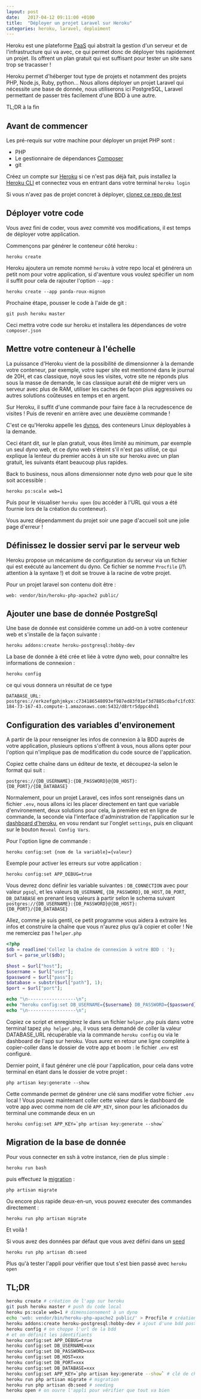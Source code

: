 ```yaml
---
layout: post
date:   2017-04-12 09:11:00 +0100
title:  "Déployer un projet Laravel sur Heroku"
categories: heroku, laravel, deploiment
---
```


Heroku est une plateforme [PaaS](https://fr.wikipedia.org/wiki/Plate-forme_en_tant_que_service) qui abstrait la gestion d'un serveur et de l'infrastructure qui va avec, ce qui permet donc de déployer très rapidement un projet. Ils offrent un plan gratuit qui est suffisant pour tester un site sans trop se tracasser !

Heroku permet d'héberger tout type de projets et notamment des projets PHP, Node.js, Ruby, python...
Nous allons déployer un projet Laravel qui nécessite une base de donnée, nous utiliserons ici PostgreSQL, Laravel permettant de passer très facilement d'une BDD à une autre.

TL;DR à la fin 

## Avant de commencer

Les pré-requis sur votre machine pour déployer un projet PHP sont :
- PHP
- Le gestionnaire de dépendances [Composer](https://getcomposer.org/doc/00-intro.md)
- git

Créez un compte sur [Heroku](https://signup.heroku.com/) si ce n'est pas déjà fait, puis installez la [Heroku CLI](https://devcenter.heroku.com/articles/getting-started-with-php#set-up) et connectez vous en entrant dans votre terminal `heroku login` 

Si vous n'avez pas de projet concret à déployer, [clonez ce repo de test](https://github.com/elgamine-dev/laraku/)

## Déployer votre code

Vous avez fini de coder, vous avez commité vos modifications, il est temps de déployer votre application.

Commençons par générer le conteneur côté heroku :
```
heroku create
```
Heroku ajoutera un remote nommé `heroku` à votre repo local et générera un petit nom pour votre application, si d'aventure vous voulez spécifier un nom il suffit pour cela de rajouter l'option `--app` :
```
heroku create --app panda-roux-mignon
```

Prochaine étape, pousser le code à l'aide de git :
```
git push heroku master
```
Ceci mettra votre code sur heroku et installera les dépendances de votre `composer.json`

## Mettre votre conteneur à l'échelle

La puissance d'Heroku vient de la possibilité de dimensionner à la demande votre conteneur, par exemple, votre super site est mentionné dans le journal de 20H, et cas classique, noyé sous les visites, votre site ne réponds plus sous la masse de demande, le cas classique aurait été de migrer vers un serveur avec plus de RAM, utiliser les caches de façon plus aggressives ou autres solutions coûteuses en temps et en argent.

Sur Heroku, il suffit d'une commande pour faire face à la recrudescence de visites ! Puis de revenir en arrière avec une deuxième commande !

C'est ce qu'Heroku appelle les [dynos](https://devcenter.heroku.com/articles/dynos#dynos), des conteneurs Linux déployables à la demande.

Ceci étant dit, sur le plan gratuit, vous êtes limité au minimum, par exemple un seul dyno web, et ce dyno web s'éteint s'il n'est pas utilisé, ce qui explique la lenteur du premier accès à un site sur heroku avec un plan gratuit, les suivants étant beaucoup plus rapides.

Back to business, nous allons dimensionner note dyno web pour que le site soit accessible : 
```
heroku ps:scale web=1
```

Puis pour le visualiser `heroku open` (ou accéder à l'URL qui vous a été fournie lors de la création du conteneur).

Vous aurez dépendamment du projet soir une page d'accueil soit une jolie page d'erreur !

## Définissez le dossier servi par le serveur web

Heroku propose un mécanisme de configuration du serveur via un fichier qui est exécuté au lancement du dyno. Ce fichier se nomme `Procfile` (/!\ attention à la syntaxe !) et doit se trouve à la racine de votre projet.

Pour un projet laravel son contenu doit être :
```
web: vendor/bin/heroku-php-apache2 public/
```

## Ajouter une base de donnée PostgreSql 

Une base de donnée est considérée comme un add-on à votre conteneur web et s'installe de la façon suivante : 
```
heroku addons:create heroku-postgresql:hobby-dev
```
La base de donnée à été crée et liée à votre dyno web, pour connaître les informations de connexion :
``` 
heroku config
```

ce qui vous donnera un résultat de ce type
```
DATABASE_URL:  postgres://erkzefgphjmkyx:c734186548093ef987ed83f01ef3d7885cdbafc1fc0379713809281c3bb0e60f@ec2-184-73-167-43.compute-1.amazonaws.com:5432/d8rtr5dppc4hd1
```

## Configuration des variables d'environement

A partir de là pour renseigner les infos de connexion à la BDD auprès de votre application, plusieurs options s'offrent à vous, nous allons opter pour l'option qui n'implique pas de modification du code source de l'application.

Copiez cette chaîne dans un éditeur de texte, et découpez-la selon le format qui suit :
```
postgres://{DB_USERNAME}:{DB_PASSWORD}@{DB_HOST}:{DB_PORT}/{DB_DATABASE}
```

Normalement, pour un projet Laravel, ces infos sont renseignés dans un fichier `.env`, nous allons ici les placer directement en tant que variable d'environement,
deux solutions pour cela, la première est en ligne de commande, la seconde via l'interface d'administration de l'application sur le [dashboard d'heroku](https://dashboard.heroku.com/apps), en vosu rendant sur l'onglet `settings`, puis en cliquant sur le bouton `Reveal Config Vars`.

Pour l'option ligne de commande : 
```
heroku config:set {nom de la variable}={valeur}
```

Exemple pour activer les erreurs sur votre application :
```
heroku config:set APP_DEBUG=true
```

Vous devrez donc définir les variable suivantes : `DB_CONNECTION` avec pour valeur `pgsql`, et les valeurs `DB_USERNAME`, `{DB_PASSWORD}`, `DB_HOST`, `DB_PORT`, `DB_DATABASE` en prenant lesq valeurs à partir selon le schema suivant `postgres://{DB_USERNAME}:{DB_PASSWORD}@{DB_HOST}:{DB_PORT}/{DB_DATABASE}`


Allez, comme je suis gentil, ce petit programme vous aidera à extraire les infos et construire la chaîne que vous n'aurez plus qu'à copier et coller ! Ne me remerciez pas !
`helper.php`

```php
<?php
$db = readline('Collez la chaîne de connexion à votre BDD : ');
$url = parse_url($db);

$host = $url["host"];
$username = $url["user"];
$password = $url["pass"];
$database = substr($url["path"], 1);
$port = $url["port"];

echo "\n------------------\n";
echo "heroku config:set DB_USERNAME={$username} DB_PASSWORD={$password} DB_HOST={$host} DB_PORT={$port} DB_DATABASE={$database}";
echo "\n------------------\n";
```

Copiez ce script et enregistrez le dans un fichier `helper.php` puis dans votre terminal tapez `php helper.php`, il vous sera demandé de coller la valeur DATABASE_URL récupérable via la commande `heroku config` ou via le dashboard de l'app sur heroku. Vous aurez en retour une ligne complète à  copier-coller dans le dossier de votre app et boom : le fichier `.env` est configuré.

Dernier point, il faut générer une clé pour l'application, pour cela dans votre terminal en étant dans le dossier de votre projet : 
```
php artisan key:generate --show
```
Cette commande permet de générer une clé sans modifier votre fichier `.env` local ! Vous pouvez maintenant coller cette valeur dans le dashboard de votre app avec comme nom de clé `APP_KEY`, sinon pour les aficionados du terminal une commande deux en un 
```
heroku config:set APP_KEY=`php artisan key:generate --show`
```

## Migration de la base de donnée

Pour vous connecter en ssh à votre instance, rien de plus simple :
```
heroku run bash
```
puis effectuez la [migration](https://laravel.com/docs/5.4/migrations) :

```
php artisan migrate
```

Ou encore plus rapide deux-en-un, vous pouvez executer des commandes directement :
```
heroku run php artisan migrate
```

Et voilà !

Si vous avez des données par défaut que vous avez défini dans un [seed](https://laravel.com/docs/5.4/seeding)

```
heroku run php artisan db:seed
```

Plus qu'à tester l'appli pour vérifier que tout s'est bien passé avec `heroku open`

## TL;DR

```bash
heroku create # création de l'app sur heroku
git push heroku master # push du code local
heroku ps:scale web=1 # dimensionnement à un dyno
echo 'web: vendor/bin/heroku-php-apache2 public/' > Procfile # création du fichier Procfile et définition du dossier public pour le serveur web
heroku addons:create heroku-postgresql:hobby-dev # ajout d'une bdd postgresql
heroku config # on choppe l'url de la bdd
# et on définit les identifiants
heroku config:set APP_DEBUG=true 
heroku config:set DB_USERNAME=xxx 
heroku config:set DB_PASSWORD=xxx
heroku config:set DB_HOST=xxx
heroku config:set DB_PORT=xxx
heroku config:set DB_DATABASE=xxx
heroku config:set APP_KEY=`php artisan key:generate --show` # clé de chiffrement pour l'appli
heroku run php artisan migrate # migration
heroku run php artisan db:seed # seeding
heroku open # on ouvre l'appli pour vérifier que tout va bien
```
